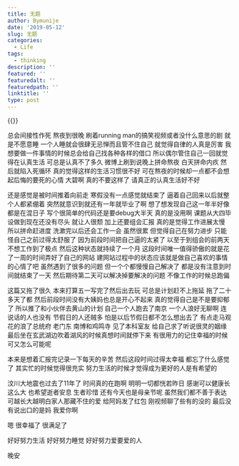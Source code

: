 ```yaml
---
title: 无题
author: Bymunije
date: '2019-05-12'
slug: 无题
categories:
  - Life
tags:
  - thinking
description: ''
featured: ''
featuredalt: ''
featuredpath: ''
linktitle: ''
type: post
---
```

{{<aplayer title="Stay With Me" author="朴灿烈&Punch" musicurl="/music/video/Stay With Me.mp3" lrcfile="/music/lrc/Stay With Me.lrc" coverimg="/music/cover/stay with me.jpg" themecolor="#b89a66">}}

总会间接性作死  熬夜到很晚  刷着running man的搞笑视频或者没什么意思的剧  就是不愿意睡 一个人睡就会很肆无忌惮而且管不住自己  就觉得自律的人真是厉害 我想要做一件事情的时候总会给自己找各种各样的借口 所以偶尔管住自己一回就觉得在认真生活 可总是认真不了多久  微博上刷到说晚上拼命熬夜 白天拼命内疚 然后就陷入死循环 真的觉得这样的生活习惯很不好 可在熬夜的时候却一点都不会想起后悔的要死的心情 大碧啊 真的不要这样了 请真正的认真生活好不好

还是感觉是被时间推着向前走 寒假没有一点感觉就结束了  逼着自己回来以后就整个人都紧绷着 突然就意识到就还有一年就毕业了啊 想了想发现自己这一年半好像都是在混日子 写个很简单的代码还是要debug大半天 真的是没用啊 课题从大四毕设做到现在还没有尽头 就让人很颓 加上还要组会汇报 真的是觉得工作进展太慢 所以拼命赶进度 洗漱完以后还会工作一会 虽然很累 但觉得自己在努力进步 只能怪自己之前过得太舒服了 因为前段时间把自己逼的太紧了 以至于到组会的前两天不想工作到了极点 然后这种状态就持续了一个月 这段时间唯一值得骄傲的就是花了一周的时间弄好了自己的网站 建网站过程中的状态应该就是做自己喜欢的事情的心情了吧 虽然遇到了很多的问题 但一个个都慢慢自己解决了 都是没有注意到时间就结束了一天  然后期待第二天可以解决掉要解决的问题 不像工作的时候总跑偏 

这篇又拖了很久 本来打算五一写完了然后出去玩 可总是计划赶不上拖延 拖了二十多天了都 然后前段时间没有大姨妈也总是开心不起来 真的觉得自己是不是要抑郁了 所以推了和小伙伴去黄山的计划  自己一个人跑去了南京 一个人浪好无聊啊 连说话的人也没有 节假日的人还贼多 怕是以后节假日都不怎么想出去了 有点走马观花的浪了总统府 老门东 南博和鸡鸣寺 见了本科室友 给自己求了听说很灵的姻缘 最后坐在玄武湖边吹着湖风的时候真想时间就停下来 有很用力的记住幸福的时候 可又怎么可能呢 



本来是想着汇报完记录一下每天的辛苦  然后这段时间过得太幸福  都忘了什么感觉了 其实忙的时候觉得很充实 努力生活的时候才觉得成为更好的人是有希望的

汶川大地震也过去了11年了 时间真的在跑啊 明明一切都恍若昨日 感谢可以健康长这么大 也希望逝者安息 生者珍惜  还有今天也是母亲节呢 虽然我们都不善于表达 可越长大越明白家人那藏不住的爱 给阿妈发了红包 刚视频聊了些有的没的  最后没有说出口的是妈  我爱你啊 

嗯  很幸福了 很满足了

好好努力生活  好好努力睡觉  好好努力爱要爱的人

晚安

